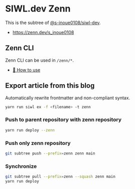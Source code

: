 # SIWL.dev Zenn

This is the subtree of [@s-inoue0108/siwl-dev](https://github.com/s-inoue0108/siwl-dev).

- https://zenn.dev/s_inoue0108

## Zenn CLI

Zenn CLI can be used in `/zenn/*`.

* [📘 How to use](https://zenn.dev/zenn/articles/zenn-cli-guide)

## Export article from this blog

Automatically rewrite frontmatter and non-compliant syntax.

```bash
yarn run siwl ex -f <filename> -t zenn
```

### Push to parent repository with zenn repository

```bash
yarn run deploy --zenn
```

### Push only zenn repository

```bash
git subtree push --prefix=zenn zenn main
```

### Synchronize

```bash
git subtree pull --prefix=zenn --squash zenn main
yarn run deploy
```